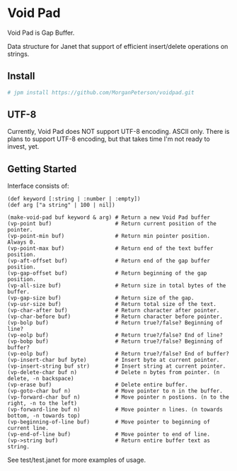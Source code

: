 # Void Pad

Void Pad is Gap Buffer.

Data structure for Janet that support of efficient insert/delete operations on
strings.

## Install
```sh
# jpm install https://github.com/MorganPeterson/voidpad.git
```

## UTF-8

Currently, Void Pad does NOT support UTF-8 encoding. ASCII only. There is
plans to support UTF-8 encoding, but that takes time I'm not ready to
invest, yet.

## Getting Started

Interface consists of:

```janet
(def keyword [:string | :number | :empty])
(def arg ["a string" | 100 | nil])

(make-void-pad buf keyword & arg) # Return a new Void Pad buffer
(vp-point buf)                    # Return current position of the pointer.
(vp-point-min buf)                # Return min pointer position. Always 0.
(vp-point-max buf)                # Return end of the text buffer position.
(vp-aft-offset buf)               # Return end of the gap buffer position.
(vp-gap-offset buf)               # Return beginning of the gap position.
(vp-all-size buf)                 # Return size in total bytes of the buffer.
(vp-gap-size buf)                 # Return size of the gap.
(vp-usr-size buf)                 # Return total size of the text.
(vp-char-after buf)               # Return character after pointer.
(vp-char-before buf)              # Return character before pointer.
(vp-bolp buf)                     # Return true?/false? Beginning of line?
(vp-eolp buf)                     # Return true?/false? End of line?
(vp-bobp buf)                     # Return true?/false? Beginning of buffer?
(vp-eolp buf)                     # Return true?/false? End of buffer?
(vp-insert-char buf byte)         # Insert byte at current pointer.
(vp-insert-string buf str)        # Insert string at current pointer.
(vp-delete-char buf n)            # Delete n bytes from pointer. (n delete, -n backspace)
(vp-erase buf)                    # Delete entire buffer.
(vp-goto-char buf n)              # Move pointer to n in the buffer.
(vp-forward-char buf n)           # Move pointer n postions. (n to the right, -n to the left)
(vp-forward-line buf n)           # Move pointer n lines. (n towards bottom, -n towards top)
(vp-beginning-of-line buf)        # Move pointer to beginning of current line.
(vp-end-of-line buf)              # Move pointer to end of line.
(vp->string buf)                  # Return entire buffer text as string.
```

See test/test.janet for more examples of usage.
